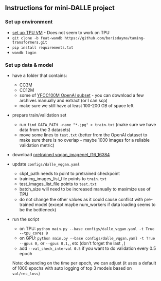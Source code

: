 ## Instructions for mini-DALLE project

### Set up environment

- [set up TPU VM](https://cloud.google.com/tpu/docs/pytorch-quickstart-tpu-vm) - Does not seem to work on TPU
- `git clone -b feat-wandb https://github.com/borisdayma/taming-transformers.git`
- `pip install requirements.txt`
- `wandb login`

### Set up data & model

- have a folder that contains:

  - CC3M
  - CC12M
  - some of [YFCC100M OpenAI subset](https://huggingface.co/datasets/flax-community/YFCC100M_OpenAI_subset) - you can download a few archives manually and extract (or I can scp)
  - make sure we still have at least 100-200 GB of space left

- prepare train/validation set

  - run `find DATA_PATH -name "*.jpg" > train.txt` (make sure we have data from the 3 datasets)
  - move some lines to `test.txt` (better from the OpenAI dataset to make sure there is no overlap - maybe 1000 images for a reliable validation metric)

- download [pretrained vqgan_imagenet_f16_16384](https://heibox.uni-heidelberg.de/d/a7530b09fed84f80a887/)

- update `configs/dalle_vqgan.yaml`

  - ckpt_path needs to point to pretrained checkpoint
  - training_images_list_file points to `train.txt`
  - test_images_list_file points to `test.txt`
  - batch_size will need to be increased manually to maximize use of TPU
  - do not change the other values as it could cause conflict with pre-trained model (except maybe num_workers if data loading seems to be the bottleneck)

- run the script

  - on TPU: `python main.py --base configs/dalle_vqgan.yaml -t True --tpu_cores 8`
  - on GPU: `python main.py --base configs/dalle_vqgan.yaml -t True --gpus 0,` or `--gpus 0,1,`, etc (don't forget the last `,`)
  - add `--val_check_interval 0.5` if you want to do validation every 0.5 epoch

  Note: depending on the time per epoch, we can adjust (it uses a default of 1000 epochs with auto logging of top 3 models based on `val/rec_loss`)

